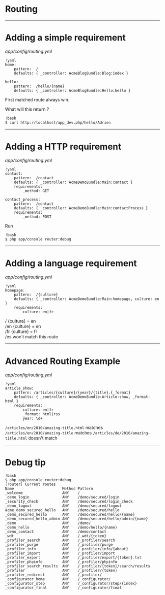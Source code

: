 # Routing

---

# Adding a simple requirement

*app/config/routing.yml*

    !yaml
    home:
        pattern:  /
        defaults: { _controller: AcmeBlogBundle:Blog:index }

    hello:
        pattern:  /hello/{name}
        defaults: { _controller: AcmeBlogBundle:Hello:hello }

First matched route always win.  

What will this return ?

    !bash
    $ curl http://localhost/app_dev.php/hello/Adrien

---

# Adding a HTTP requirement

*app/config/routing.yml*

    !yaml
    contact:
        pattern:  /contact
        defaults: { _controller: AcmeDemoBundle:Main:contact }
        requirements:
            _method: GET

    contact_process:
        pattern:  /contact
        defaults: { _controller: AcmeDemoBundle:Main:contactProcess }
        requirements:
            _method: POST

Run

    !bash
    $ php app/console router:debug

---

# Adding a language requirement

*app/config/routing.yml*

    !yaml
    homepage:
        pattern:  /{culture}
        defaults: { _controller: AcmeDemoBundle:Main:homepage, culture: en }
        requirements:
            culture: en|fr

/   {culture} = en  
/en {culture} = en  
/fr {culture} = fr  
/es won't match this route  

---

# Advanced Routing Example

*app/config/routing.yml*

    !yaml
    article_show:
        pattern: /articles/{culture}/{year}/{title}.{_format}
        defaults: { _controller: AcmeDemoBundle:Article:show, _format: html }
        requirements:
            culture: en|fr
            _format: html|rss
            year: \d+

`/articles/en/2010/amazing-title.html` matches
`/articles/en/2010/amazing-title` matches
`/articles/de/2010/amazing-title.html` doesn't match

---

# Debug tip

    !bash
    $ php app/console router:debug
    [router] Current routes
    Name                      Method Pattern
    _welcome                  ANY    /
    _demo_login               ANY    /demo/secured/login
    _security_check           ANY    /demo/secured/login_check
    _demo_logout              ANY    /demo/secured/logout
    acme_demo_secured_hello   ANY    /demo/secured/hello
    _demo_secured_hello       ANY    /demo/secured/hello/{name}
    _demo_secured_hello_admin ANY    /demo/secured/hello/admin/{name}
    _demo                     ANY    /demo/
    _demo_hello               ANY    /demo/hello/{name}
    _demo_contact             ANY    /demo/contact
    _wdt                      ANY    /_wdt/{token}
    _profiler_search          ANY    /_profiler/search
    _profiler_purge           ANY    /_profiler/purge
    _profiler_info            ANY    /_profiler/info/{about}
    _profiler_import          ANY    /_profiler/import
    _profiler_export          ANY    /_profiler/export/{token}.txt
    _profiler_phpinfo         ANY    /_profiler/phpinfo
    _profiler_search_results  ANY    /_profiler/{token}/search/results
    _profiler                 ANY    /_profiler/{token}
    _profiler_redirect        ANY    /_profiler/
    _configurator_home        ANY    /_configurator/
    _configurator_step        ANY    /_configurator/step/{index}
    _configurator_final       ANY    /_configurator/final
